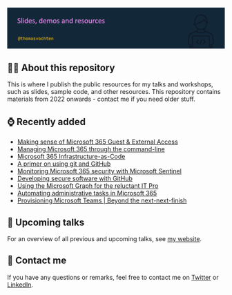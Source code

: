 ![Thomas Vochten](README.png)

## 🧑‍💻 About this repository

This is where I publish the public resources for my talks and workshops, such as slides, sample code, and other resources. This repository contains materials from 2022 onwards - contact me if you need older stuff.

## ⌚ Recently added

- [Making sense of Microsoft 365 Guest & External Access](m365-guest-ext/README.md)
- [Managing Microsoft 365 through the command-line](m365-cmdline/README.md)
- [Microsoft 365 Infrastructure-as-Code](m365-infrastructure-as-code/README.md)
- [A primer on using git and GitHub](git-github/README.md)
- [Monitoring Microsoft 365 security with Microsoft Sentinel](m365-sentinel/README.md)
- [Developing secure software with GitHub](devsec-github/README.md)
- [Using the Microsoft Graph for the reluctant IT Pro](msgraph-itpro/README.md)
- [Automating administrative tasks in Microsoft 365](automation-itpro/README.md)
- [Provisioning Microsoft Teams | Beyond the next-next-finish](teamsprov-itpro/README.md)
## 📅 Upcoming talks

For an overview of all previous and upcoming talks, see [my website](https://thomasvochten.com/speaking).

## 📧 Contact me

If you have any questions or remarks, feel free to contact me on [Twitter](https://twitter.com/thomasvochten) or [LinkedIn](https://www.linkedin.com/in/thomasvochten/).
